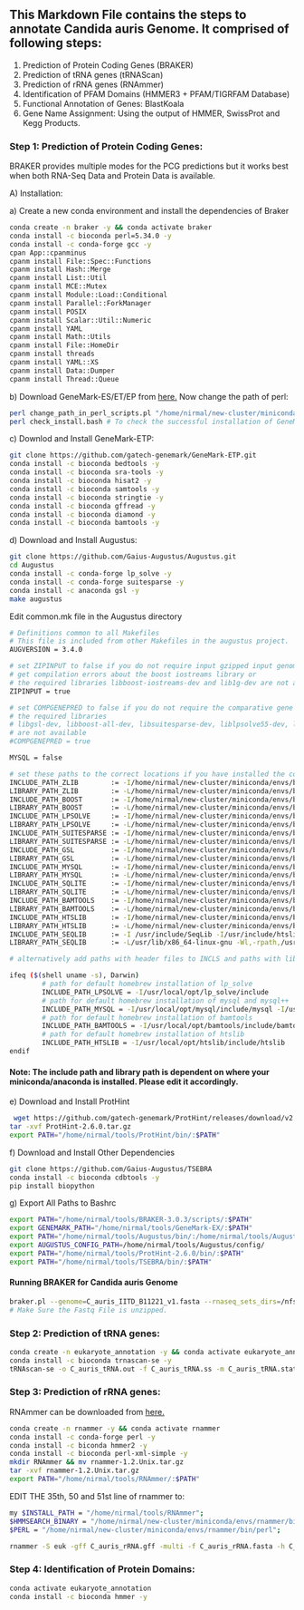 ## This Markdown File contains the steps to annotate Candida auris Genome. It comprised of following steps:
1. Prediction of Protein Coding Genes (BRAKER)
2. Prediction of tRNA genes (tRNAScan)
3. Prediction of rRNA genes (RNAmmer)
4. Identification of PFAM Domains (HMMER3 + PFAM/TIGRFAM Database)
5. Functional Annotation of Genes: BlastKoala
6. Gene Name Assignment: Using the output of HMMER, SwissProt and Kegg Products.

### Step 1: Prediction of Protein Coding Genes:
BRAKER provides multiple modes for the PCG predictions but it works best when both RNA-Seq Data and Protein Data is available.

A) Installation:

a) Create a new conda environment and install the dependencies of Braker
```bash
conda create -n braker -y && conda activate braker
conda install -c bioconda perl=5.34.0 -y
conda install -c conda-forge gcc -y
cpan App::cpanminus
cpanm install File::Spec::Functions
cpanm install Hash::Merge
cpanm install List::Util
cpanm install MCE::Mutex
cpanm install Module::Load::Conditional
cpanm install Parallel::ForkManager
cpanm install POSIX
cpanm install Scalar::Util::Numeric
cpanm install YAML
cpanm install Math::Utils
cpanm install File::HomeDir
cpanm install threads
cpanm install YAML::XS
cpanm install Data::Dumper
cpanm install Thread::Queue
```
b) Download GeneMark-ES/ET/EP from [here.](http://exon.gatech.edu/GeneMark/license_download.cgi) Now change the path of perl:
```bash
perl change_path_in_perl_scripts.pl "/home/nirmal/new-cluster/miniconda/envs/braker/bin/perl"
perl check_install.bash # To check the successful installation of GeneMark-ES
```
c) Downlod and Install GeneMark-ETP:
```bash
git clone https://github.com/gatech-genemark/GeneMark-ETP.git
conda install -c bioconda bedtools -y
conda install -c bioconda sra-tools -y
conda install -c bioconda hisat2 -y
conda install -c bioconda samtools -y
conda install -c bioconda stringtie -y
conda install -c bioconda gffread -y
conda install -c bioconda diamond -y
conda install -c bioconda bamtools -y
```
d) Download and Install Augustus:
```bash
git clone https://github.com/Gaius-Augustus/Augustus.git
cd Augustus
conda install -c conda-forge lp_solve -y
conda install -c conda-forge suitesparse -y
conda install -c anaconda gsl -y
make augustus
```
Edit common.mk file in the Augustus directory
```bash
# Definitions common to all Makefiles
# This file is included from other Makefiles in the augustus project.
AUGVERSION = 3.4.0

# set ZIPINPUT to false if you do not require input gzipped input genome files,
# get compilation errors about the boost iostreams library or
# the required libraries libboost-iostreams-dev and lib1g-dev are not available
ZIPINPUT = true

# set COMPGENEPRED to false if you do not require the comparative gene prediction mode (CGP) or
# the required libraries
# libgsl-dev, libboost-all-dev, libsuitesparse-dev, liblpsolve55-dev, libmysql++-dev and libsqlite3-dev
# are not available
#COMPGENEPRED = true

MYSQL = false

# set these paths to the correct locations if you have installed the corresponding packages in non-default locations:
INCLUDE_PATH_ZLIB        := -I/home/nirmal/new-cluster/miniconda/envs/braker/include
LIBRARY_PATH_ZLIB        := -L/home/nirmal/new-cluster/miniconda/envs/braker/lib -Wl,-rpath,/home/nirmal/new-cluster/miniconda/envs/braker/lib
INCLUDE_PATH_BOOST       := -I/home/nirmal/new-cluster/miniconda/envs/braker/include
LIBRARY_PATH_BOOST       := -L/home/nirmal/new-cluster/miniconda/envs/braker/lib -Wl,-rpath,/home/nirmal/new-cluster/miniconda/envs/braker/lib
INCLUDE_PATH_LPSOLVE     := -I/home/nirmal/new-cluster/miniconda/envs/braker/include/lpsolve
LIBRARY_PATH_LPSOLVE     := -L/home/nirmal/new-cluster/miniconda/envs/braker/lib -Wl,-rpath,/home/nirmal/new-cluster/miniconda/envs/braker/lib
INCLUDE_PATH_SUITESPARSE := -I/home/nirmal/new-cluster/miniconda/envs/braker/include
LIBRARY_PATH_SUITESPARSE := -L/home/nirmal/new-cluster/miniconda/envs/braker/lib -Wl,-rpath,/home/nirmal/new-cluster/miniconda/envs/braker/lib
INCLUDE_PATH_GSL         := -I/home/nirmal/new-cluster/miniconda/envs/braker/include
LIBRARY_PATH_GSL         := -L/home/nirmal/new-cluster/miniconda/envs/braker/lib -Wl,-rpath,/home/nirmal/new-cluster/miniconda/envs/braker/lib
INCLUDE_PATH_MYSQL       := -I/home/nirmal/new-cluster/miniconda/envs/braker/include/mysql      # the path to mysql++ may have to be adjusted
LIBRARY_PATH_MYSQL       := -L/home/nirmal/new-cluster/miniconda/envs/braker/lib -L/home/nirmal/new-cluster/miniconda/envs/braker/lib -Wl,-rpath,/home/nirmal/new-cluster/miniconda/envs/braker/lib -Wl,-rpath,/home/nirmal/new-cluster/miniconda/envs/braker/lib
INCLUDE_PATH_SQLITE      := -I/home/nirmal/new-cluster/miniconda/envs/braker/include
LIBRARY_PATH_SQLITE      := -L/home/nirmal/new-cluster/miniconda/envs/braker/lib -Wl,-rpath,/home/nirmal/new-cluster/miniconda/envs/braker/lib
INCLUDE_PATH_BAMTOOLS    := -I/home/nirmal/new-cluster/miniconda/envs/braker/include/bamtools
LIBRARY_PATH_BAMTOOLS    := -L/home/nirmal/new-cluster/miniconda/envs/braker/lib -Wl,-rpath,/home/nirmal/new-cluster/miniconda/envs/braker/lib
INCLUDE_PATH_HTSLIB      := -I/home/nirmal/new-cluster/miniconda/envs/braker/include/htslib
LIBRARY_PATH_HTSLIB      := -L/home/nirmal/new-cluster/miniconda/envs/braker/lib -Wl,-rpath,/home/nirmal/new-cluster/miniconda/envs/braker/lib
INCLUDE_PATH_SEQLIB      := -I /usr/include/SeqLib -I/usr/include/htslib -I/usr/include/jsoncpp
LIBRARY_PATH_SEQLIB      := -L/usr/lib/x86_64-linux-gnu -Wl,-rpath,/usr/lib/x86_64-linux-gnu

# alternatively add paths with header files to INCLS and paths with library files to LDFLAGS

ifeq ($(shell uname -s), Darwin)
        # path for default homebrew installation of lp_solve
        INCLUDE_PATH_LPSOLVE = -I/usr/local/opt/lp_solve/include
        # path for default homebrew installation of mysql and mysql++
        INCLUDE_PATH_MYSQL = -I/usr/local/opt/mysql/include/mysql -I/usr/local/opt/mysql++/include/mysql
        # path for default homebrew installation of bamtools
        INCLUDE_PATH_BAMTOOLS = -I/usr/local/opt/bamtools/include/bamtools
        # path for default homebrew installation of htslib
        INCLUDE_PATH_HTSLIB = -I/usr/local/opt/htslib/include/htslib
endif
```
#### Note: The include path and library path is dependent on where your miniconda/anaconda is installed. Please edit it accordingly.

e) Download and Install ProtHint
```bash
 wget https://github.com/gatech-genemark/ProtHint/releases/download/v2.6.0/ProtHint-2.6.0.tar.gz
tar -xvf ProtHint-2.6.0.tar.gz
export PATH="/home/nirmal/tools/ProtHint/bin/:$PATH"
```
f) Download and Install Other Dependencies
```bash
git clone https://github.com/Gaius-Augustus/TSEBRA
conda install -c bioconda cdbtools -y
pip install biopython
```
g) Export All Paths to Bashrc
```bash
export PATH="/home/nirmal/tools/BRAKER-3.0.3/scripts/:$PATH"
export GENEMARK_PATH="/home/nirmal/tools/GeneMark-EX/:$PATH"
export PATH="/home/nirmal/tools/Augustus/bin/:/home/nirmal/tools/Augustus/scripts/:$PATH"
export AUGUSTUS_CONFIG_PATH=/home/nirmal/tools/Augustus/config/
export PATH="/home/nirmal/tools/ProtHint-2.6.0/bin/:$PATH"
export PATH="/home/nirmal/tools/TSEBRA/bin/:$PATH"
```
#### Running BRAKER for Candida auris Genome
```bash
braker.pl --genome=C_auris_IITD_B11221_v1.fasta --rnaseq_sets_dirs=/nfs_master/nirmal/Nanopore/c_auris_methylation/pass/C_auris_annotation_data --rnaseq_sets_ids=SRR11511212,SRR13193644,SRR13193646,SRR18885077 --threads 16 --fungus
# Make Sure the Fastq File is unzipped.
```
### Step 2: Prediction of tRNA genes:
```bash
conda create -n eukaryote_annotation -y && conda activate eukaryote_annotation
conda install -c bioconda trnascan-se -y
tRNAscan-se -o C_auris_tRNA.out -f C_auris_tRNA.ss -m C_auris_tRNA.stats C_auris_genome.fasta
```
### Step 3: Prediction of rRNA genes:
RNAmmer can be downloaded from [here.](https://services.healthtech.dtu.dk/services/RNAmmer-1.2/)
```bash
conda create -n rnammer -y && conda activate rnammer
conda install -c conda-forge perl -y
conda install -c biconda hmmer2 -y
conda install -c bioconda perl-xml-simple -y
mkdir RNAmmer && mv rnammer-1.2.Unix.tar.gz
tar -xvf rnammer-1.2.Unix.tar.gz
export PATH="/home/nirmal/tools/RNAmmer/:$PATH"
```
EDIT THE 35th, 50 and 51st line of rnammer to: 
```bash
my $INSTALL_PATH = "/home/nirmal/tools/RNAmmer";
$HMMSEARCH_BINARY = "/home/nirmal/new-cluster/miniconda/envs/rnammer/bin/hmmsearch2";
$PERL = "/home/nirmal/new-cluster/miniconda/envs/rnammer/bin/perl";
```
```bash
rnammer -S euk -gff C_auris_rRNA.gff -multi -f C_auris_rRNA.fasta -h C_auris_rRNA -m tsu,ssu,lsu C_auris_genome.fasta
```
### Step 4: Identification of Protein Domains:
```bash
conda activate eukaryote_annotation
conda install -c bioconda hmmer -y
```

